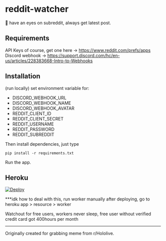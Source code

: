 # reddit-watcher

👀 have an eyes on subreddit, always get latest post.

## Requirements

API Keys of course, get one here -> https://www.reddit.com/prefs/apps
Discord webhook -> https://support.discord.com/hc/en-us/articles/228383668-Intro-to-Webhooks

## Installation

(run locally) set environment variable for:

- DISCORD_WEBHOOK_URL
- DISCORD_WEBHOOK_NAME
- DISCORD_WEBHOOK_AVATAR
- REDDIT_CLIENT_ID
- REDDIT_CLIENT_SECRET
- REDDIT_USERNAME
- REDDIT_PASSWORD
- REDDIT_SUBREDDIT

Then install dependencies, just type

```
pip install -r requirements.txt
```

Run the app.


## Heroku

[![Deploy](https://www.herokucdn.com/deploy/button.svg)](https://heroku.com/deploy)

***idk how to deal with this, run worker manually after deploying, go to heroku app > resource > worker

Watchout for free users, workers never sleep, free user without verified credit card got 400hours per month


---

Originally created for grabbing meme from r/Hololive.
